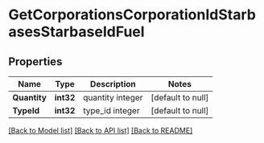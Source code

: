 # GetCorporationsCorporationIdStarbasesStarbaseIdFuel

## Properties
Name | Type | Description | Notes
------------ | ------------- | ------------- | -------------
**Quantity** | **int32** | quantity integer | [default to null]
**TypeId** | **int32** | type_id integer | [default to null]

[[Back to Model list]](../README.md#documentation-for-models) [[Back to API list]](../README.md#documentation-for-api-endpoints) [[Back to README]](../README.md)


